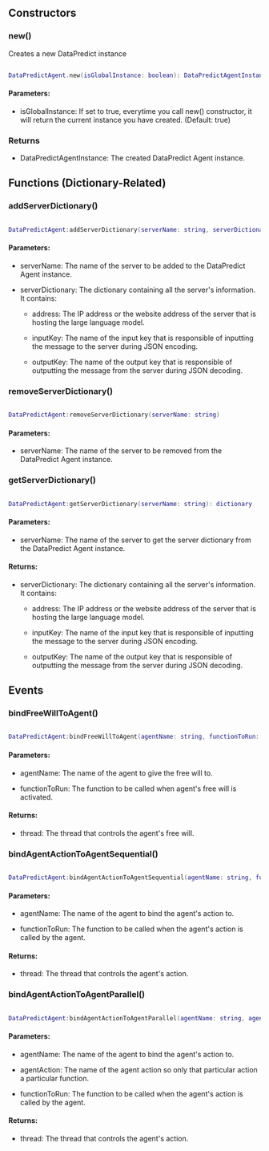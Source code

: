 ## Constructors

### new()

Creates a new DataPredict instance

```lua

DataPredictAgent.new(isGlobalInstance: boolean): DataPredictAgentInstance

```

#### Parameters:

* isGlobalInstance: If set to true, everytime you call new() constructor, it will return the current instance you have created. (Default: true)

### Returns

* DataPredictAgentInstance: The created DataPredict Agent instance.

## Functions (Dictionary-Related)

### addServerDictionary()

```lua

DataPredictAgent:addServerDictionary(serverName: string, serverDictionary: dictionary)

```

#### Parameters:

* serverName: The name of the server to be added to the DataPredict Agent instance.

* serverDictionary: The dictionary containing all the server's information. It contains:

  * address: The IP address or the website address of the server that is hosting the large language model.

  * inputKey: The name of the input key that is responsible of inputting the message to the server during JSON encoding.

  * outputKey: The name of the output key that is responsible of outputting the message from the server during JSON decoding.

### removeServerDictionary()

```lua

DataPredictAgent:removeServerDictionary(serverName: string)

```

#### Parameters:

* serverName: The name of the server to be removed from the DataPredict Agent instance.

### getServerDictionary()

```lua

DataPredictAgent:getServerDictionary(serverName: string): dictionary

```

#### Parameters:

* serverName: The name of the server to get the server dictionary from the DataPredict Agent instance.

#### Returns:

* serverDictionary: The dictionary containing all the server's information. It contains:

  * address: The IP address or the website address of the server that is hosting the large language model.

  * inputKey: The name of the input key that is responsible of inputting the message to the server during JSON encoding.

  * outputKey: The name of the output key that is responsible of outputting the message from the server during JSON decoding.

## Events

### bindFreeWillToAgent()

```lua

DataPredictAgent:bindFreeWillToAgent(agentName: string, functionToRun: function)

```

#### Parameters:

 * agentName: The name of the agent to give the free will to.

 * functionToRun: The function to be called when agent's free will is activated.

#### Returns:

 * thread: The thread that controls the agent's free will.

### bindAgentActionToAgentSequential()

```lua

DataPredictAgent:bindAgentActionToAgentSequential(agentName: string, functionToRun: function)

```

#### Parameters:

 * agentName: The name of the agent to bind the agent's action to.

 * functionToRun: The function to be called when the agent's action is called by the agent.

#### Returns:

 * thread: The thread that controls the agent's action.

### bindAgentActionToAgentParallel()

```lua

DataPredictAgent:bindAgentActionToAgentParallel(agentName: string, agentAction: string, functionToRun: function)

```

#### Parameters:

 * agentName: The name of the agent to bind the agent's action to.

* agentAction: The name of the agent action so only that particular action a particular function.

 * functionToRun: The function to be called when the agent's action is called by the agent.

#### Returns:

 * thread: The thread that controls the agent's action.
